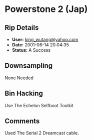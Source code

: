 # Powerstone 2 (Jap)

## Rip Details

- **User:** king_wutang@yahoo.com
- **Date:** 2001-06-14 20:04:35
- **Status:** A Success

## Downsampling

None Needed

## Bin Hacking

Use The Echelon Selfboot Toolkit

## Comments

Used The Serial 2 Dreamcast cable.<br />

